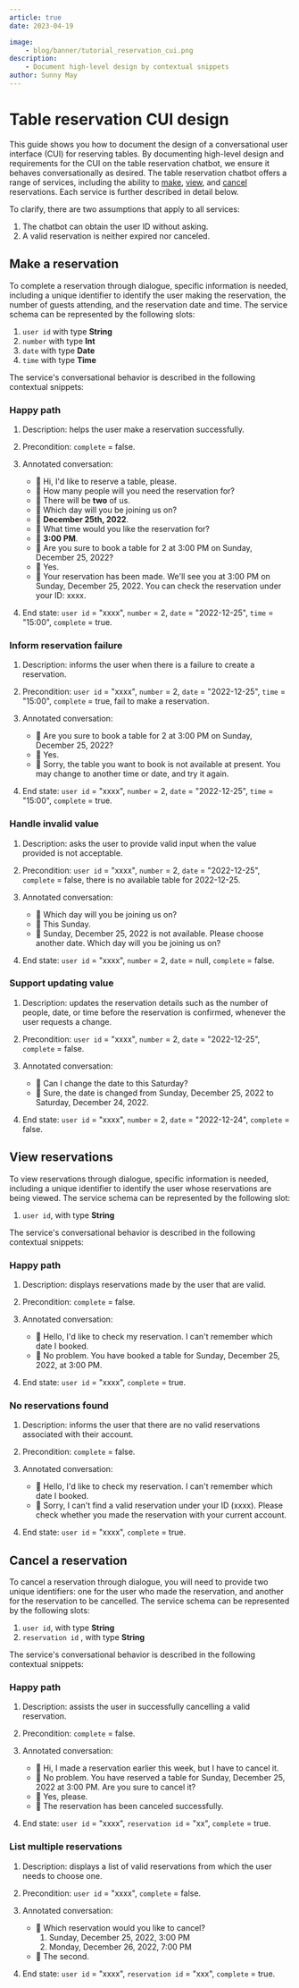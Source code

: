 ```yaml
---
article: true
date: 2023-04-19

image:
    - blog/banner/tutorial_reservation_cui.png
description:
    - Document high-level design by contextual snippets
author: Sunny May
---
```


# Table reservation CUI design
This guide shows you how to document the design of a conversational user interface (CUI) for reserving tables. By documenting high-level design and requirements for the CUI on the table reservation chatbot, we ensure it behaves conversationally as desired. The table reservation chatbot offers a range of services, including the ability to  [make](#make-a-reservation), [view](#view-reservations), and [cancel](#cancel-a-reservation) reservations. Each service is further described in detail below.

To clarify, there are two assumptions that apply to all services:

1. The chatbot can obtain the user ID without asking.
2. A valid reservation is neither expired nor canceled.

## Make a reservation
To complete a reservation through dialogue, specific information is needed, including a unique identifier to identify the user making the reservation, the number of guests attending, and the reservation date and time. The service schema can be represented by the following slots:

1. `user id` with type **String**
2. `number` with type **Int**
3. `date` with type **Date**
4. `time` with type **Time**

The service's conversational behavior is described in the following contextual snippets:

### Happy path
1. Description: helps the user make a reservation successfully.
2. Precondition: `complete` = false.
3. Annotated conversation:

   - 🙂 Hi, I'd like to reserve a table, please.
   - 🤖 How many people will you need the reservation for?
   - 🙂 There will be **two** of us.
   - 🤖 Which day will you be joining us on?
   - 🙂 **December 25th, 2022**.
   - 🤖 What time would you like the reservation for?
   - 🙂 **3:00 PM**.
   - 🤖 Are you sure to book a table for 2 at 3:00 PM on Sunday, December 25, 2022?
   - 🙂 Yes.
   - 🤖 Your reservation has been made. We'll see you at 3:00 PM on Sunday, December 25, 2022. You can check the reservation under your ID: xxxx.

4. End state: `user id` = "xxxx", `number` = 2, `date` = "2022-12-25", `time` = "15:00", `complete` = true.


### Inform reservation failure
1. Description: informs the user when there is a failure to create a reservation.
2. Precondition: `user id` = "xxxx", `number` = 2, `date` = "2022-12-25", `time` = "15:00", `complete` = true, fail to make a reservation.
3. Annotated conversation:

   - 🤖 Are you sure to book a table for 2 at 3:00 PM on Sunday, December 25, 2022?
   - 🙂 Yes.
   - 🤖 Sorry, the table you want to book is not available at present. You may change to another time or date, and try it again.

4. End state: `user id` = "xxxx", `number` = 2, `date` = "2022-12-25", `time` = "15:00", `complete` = true.

### Handle invalid value
1. Description: asks the user to provide valid input when the value provided is not acceptable.
2. Precondition: `user id` = "xxxx", `number` = 2, `date` = "2022-12-25", `complete` = false, there is no available table for 2022-12-25.
3. Annotated conversation:

   - 🤖 Which day will you be joining us on?
   - 🙂 This Sunday.
   - 🤖 Sunday, December 25, 2022 is not available. Please choose another date. Which day will you be joining us on?

4. End state: `user id` = "xxxx", `number` = 2, `date` = null, `complete` = false.

### Support updating value
1. Description: updates the reservation details such as the number of people, date, or time before the reservation is confirmed, whenever the user requests a change.
2. Precondition: `user id` = "xxxx", `number` = 2, `date` = "2022-12-25", `complete` = false.
3. Annotated conversation:

   - 🙂 Can I change the date to this Saturday?
   - 🤖 Sure, the date is changed from Sunday, December 25, 2022 to Saturday, December 24, 2022.

4. End state: `user id` = "xxxx", `number` = 2, `date` = "2022-12-24", `complete` = false.

## View reservations
To view reservations through dialogue, specific information is needed, including a unique identifier to identify the user whose reservations are being viewed. The service schema can be represented by the following slot:

1. `user id`, with type **String**

The service's conversational behavior is described in the following contextual snippets:

### Happy path
1. Description: displays reservations made by the user that are valid.
2. Precondition: `complete` = false.
3. Annotated conversation:

   - 🙂 Hello, I'd like to check my reservation. I can't remember which date I booked.
   - 🤖 No problem. You have booked a table for Sunday, December 25, 2022, at 3:00 PM.

4. End state: `user id` = "xxxx", `complete` = true.

### No reservations found
1. Description: informs the user that there are no valid reservations associated with their account.
2. Precondition: `complete` = false.
3. Annotated conversation:

   - 🙂 Hello, I'd like to check my reservation. I can't remember which date I booked.
   - 🤖 Sorry, I can't find a valid reservation under your ID (xxxx). Please check whether you made the reservation with your current account.
   
4. End state: `user id` = "xxxx", `complete` = true.

## Cancel a reservation
To cancel a reservation through dialogue, you will need to provide two unique identifiers: one for the user who made the reservation, and another for the reservation to be cancelled. The service schema can be represented by the following slots:

1. `user id`, with type **String**
2. `reservation id` , with type **String**

The service's conversational behavior is described in the following contextual snippets:

### Happy path
1. Description: assists the user in successfully cancelling a valid reservation.
2. Precondition: `complete` = false.
3. Annotated conversation:

   - 🙂 Hi, I made a reservation earlier this week, but I have to cancel it.
   - 🤖 No problem. You have reserved a table for Sunday, December 25, 2022 at 3:00 PM. Are you sure to cancel it?
   - 🙂 Yes, please.
   - 🤖 The reservation has been canceled successfully.

4. End state: `user id` = "xxxx", `reservation id` = "xx", `complete` = true.

### List multiple reservations
1. Description: displays a list of valid reservations from which the user needs to choose one.
2. Precondition: `user id` = "xxxx", `complete` = false.
3. Annotated conversation:

   - 🤖 Which reservation would you like to cancel?
        1. Sunday, December 25, 2022, 3:00 PM
        2. Monday, December 26, 2022, 7:00 PM
   - 🙂 The second.

4. End state: `user id` = "xxxx", `reservation id` = "xxx", `complete` = true.
